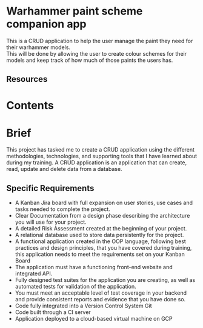 # Warhammer paint scheme companion app
This is a CRUD application to help the user manage the paint they need for their warhammer models.  
This will be done by allowing the user to create colour schemes for their models and keep track of how much of those paints the users has.  
## Resources
# Contents
# Brief
This project has tasked me to create a CRUD application using the different methodologies, technologies, and supporting tools that I have learned about during my training. A CRUD application is an application that can create, read, update and delete data from a database.
## Specific Requirements
* A Kanban Jira board with full expansion on user stories, use cases and tasks needed to complete the project.
* Clear Documentation from a design phase describing the architecture you will use for your project.
* A detailed Risk Assessment created at the beginning of your project.
* A relational database used to store data persistently for the project.
* A functional application created in the OOP language, following best practices and design principles, that you have covered during training, this application needs to meet the requirements set on your Kanban Board
* The application must have a functioning front-end website and integrated API.
* Fully designed test suites for the application you are creating, as well as automated tests for validation of the application.
* You must meet an acceptable level of test coverage in your backend and provide consistent reports and evidence that you have done so.
* Code fully integrated into a Version Control System Git
* Code built through a CI server
* Application deployed to a cloud-based virtual machine on GCP

